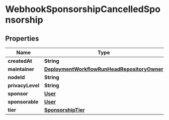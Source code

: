 

# WebhookSponsorshipCancelledSponsorship


## Properties

| Name | Type | Description | Notes |
|------------ | ------------- | ------------- | -------------|
|**createdAt** | **String** |  |  |
|**maintainer** | [**DeploymentWorkflowRunHeadRepositoryOwner**](DeploymentWorkflowRunHeadRepositoryOwner.md) |  |  [optional] |
|**nodeId** | **String** |  |  |
|**privacyLevel** | **String** |  |  |
|**sponsor** | [**User**](User.md) |  |  |
|**sponsorable** | [**User**](User.md) |  |  |
|**tier** | [**SponsorshipTier**](SponsorshipTier.md) |  |  |



